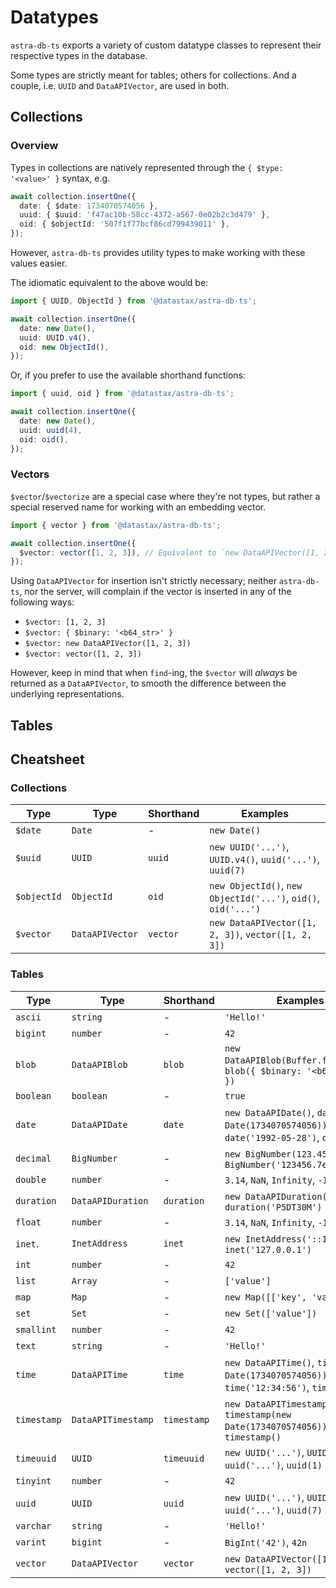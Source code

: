 # Datatypes

`astra-db-ts` exports a variety of custom datatype classes to represent their respective types in the database.

Some types are strictly meant for tables; others for collections. And a couple, i.e. `UUID` and `DataAPIVector`, are used in both.

## Collections

### Overview

Types in collections are natively represented through the `{ $type: '<value>' }` syntax, e.g.

```typescript
await collection.insertOne({
  date: { $date: 1734070574056 },
  uuid: { $uuid: 'f47ac10b-58cc-4372-a567-0e02b2c3d479' },
  oid: { $objectId: '507f1f77bcf86cd799439011' },
});
```

However, `astra-db-ts` provides utility types to make working with these values easier.

The idiomatic equivalent to the above would be:

```typescript
import { UUID, ObjectId } from '@datastax/astra-db-ts';

await collection.insertOne({
  date: new Date(),
  uuid: UUID.v4(),
  oid: new ObjectId(),
});
```

Or, if you prefer to use the available shorthand functions:

```typescript
import { uuid, oid } from '@datastax/astra-db-ts';

await collection.insertOne({
  date: new Date(),
  uuid: uuid(4),
  oid: oid(),
});
```

### Vectors

`$vector`/`$vectorize` are a special case where they're not types, but rather a special reserved name for working with an embedding vector.

```typescript
import { vector } from '@datastax/astra-db-ts';

await collection.insertOne({
  $vector: vector([1, 2, 3]), // Equivalent to `new DataAPIVector([1, 2, 3])`
});
```

Using `DataAPIVector` for insertion isn't strictly necessary; neither `astra-db-ts`, nor the server, will complain if the vector is inserted in any of the following ways:
- `$vector: [1, 2, 3]`
- `$vector: { $binary: '<b64_str>' }`
- `$vector: new DataAPIVector([1, 2, 3])`
- `$vector: vector([1, 2, 3])`

However, keep in mind that when `find`-ing, the `$vector` will _always_ be returned as a `DataAPIVector`, to smooth the difference between the underlying representations.

## Tables

## Cheatsheet

### Collections

| Type        | Type            | Shorthand | Examples                                                       |
|-------------|-----------------|-----------|----------------------------------------------------------------|
| `$date`     | `Date`          | -       | `new Date()`                                                   |
| `$uuid`     | `UUID`          | `uuid`    | `new UUID('...')`, `UUID.v4()`, `uuid('...')`, `uuid(7)`       |
| `$objectId` | `ObjectId`      | `oid`     | `new ObjectId()`, `new ObjectId('...')`, `oid()`, `oid('...')` |
| `$vector`   | `DataAPIVector` | `vector`  | `new DataAPIVector([1, 2, 3])`, `vector([1, 2, 3])`            |

### Tables

| Type        | Type               | Shorthand   | Examples                                                                             |
|-------------|--------------------|-------------|--------------------------------------------------------------------------------------|
| `ascii`     | `string`           | -         | `'Hello!'`                                                                           |
| `bigint`    | `number`           | -         | `42`                                                                                 |
| `blob`      | `DataAPIBlob`      | `blob`      | `new DataAPIBlob(Buffer.from(...))`, `blob({ $binary: '<b64_str>' })`                |
| `boolean`   | `boolean`          | -         | `true`                                                                               |
| `date`      | `DataAPIDate`      | `date`      | `new DataAPIDate()`, `date(new Date(1734070574056))`, `date('1992-05-28')`, `date()` |
| `decimal`   | `BigNumber`        | -         | `new BigNumber(123.4567)`, `BigNumber('123456.7e-3')`                                |
| `double`    | `number`           | -         | `3.14`, `NaN`, `Infinity`, `-Infinity`                                               |
| `duration`  | `DataAPIDuration`  | `duration`  | `new DataAPIDuration('3w')`, `duration('P5DT30M')`                                   |
| `float`     | `number`           | -         | `3.14`, `NaN`, `Infinity`, `-Infinity`                                               |
| `inet`.     | `InetAddress`      | `inet`      | `new InetAddress('::1')`, `inet('127.0.0.1')`                                        |
| `int`       | `number`           | -         | `42`                                                                                 |
| `list`      | `Array`            | -         | `['value']`                                                                          |
| `map`       | `Map`              | -         | `new Map([['key', 'value']])`                                                        |
| `set`       | `Set`              | -         | `new Set(['value'])`                                                                 |
| `smallint`  | `number`           | -         | `42`                                                                                 |
| `text`      | `string`           | -         | `'Hello!'`                                                                           |
| `time`      | `DataAPITime`      | `time`      | `new DataAPITime()`, `time(new Date(1734070574056))`, `time('12:34:56')`, `time()`   |
| `timestamp` | `DataAPITimestamp` | `timestamp` | `new DataAPITimestamp('...')`, `timestamp(new Date(1734070574056))`, `timestamp()`   |
| `timeuuid`  | `UUID`             | `timeuuid`  | `new UUID('...')`, `UUID.v1()`, `uuid('...')`, `uuid(1)`                             |
| `tinyint`   | `number`           | -         | `42`                                                                                 |
| `uuid`      | `UUID`             | `uuid`      | `new UUID('...')`, `UUID.v4()`, `uuid('...')`, `uuid(7)`                             |
| `varchar`   | `string`           | -         | `'Hello!'`                                                                           |
| `varint`    | `bigint`           | -         | `BigInt('42')`, `42n`                                                                |
| `vector`    | `DataAPIVector`    | `vector`    | `new DataAPIVector([1, 2, 3])`, `vector([1, 2, 3])`                                  |
